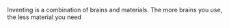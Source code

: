  Inventing is a combination of brains and materials. The more brains you use, the less material you need
